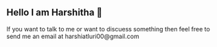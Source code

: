 ## Hello I am Harshitha 👋

<!--
Thank you for visiting my GitHub profile! Here's a little about me:

- 👯Pronouns:** She/Her
- Current Role:** Data Scientist @Oeson Learning
- 🔭Projects:** Explore my profile for various **ML and DL projects**.
- 🔭 I’m currently working on a deep Learning project
(https://huggingface.co/datasets/radiata-ai/brain-structure)-OASIS-1 dataset.
- 🤔 I’m looking for help with Deep Learning
- 📫 Here's how you can reach me: https://www.linkedin.com/in/harshitha-atluri-734880216/ or harshiatluri00@gmail.com
-->If you want to talk to me or want to discuess something then feel free to send me an email at harshiatluri00@gmail.com
